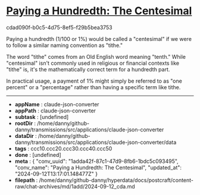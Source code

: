 # [Paying a Hundredth: The Centesimal](https://claude.ai/chat/1adda42f-87c1-47d9-8fb6-1bdc5c093495)

cdad090f-b0c5-4d75-8ef5-f29b5bea3753

 Paying a hundredth (1/100 or 1%) would be called a "centesimal" if we were to follow a similar naming convention as "tithe."

The word "tithe" comes from an Old English word meaning "tenth." While "centesimal" isn't commonly used in religious or financial contexts like "tithe" is, it's the mathematically correct term for a hundredth part.

In practical usage, a payment of 1% might simply be referred to as "one percent" or a "percentage" rather than having a specific term like tithe.

---

* **appName** : claude-json-converter
* **appPath** : claude-json-converter
* **subtask** : [undefined]
* **rootDir** : /home/danny/github-danny/transmissions/src/applications/claude-json-converter
* **dataDir** : /home/danny/github-danny/transmissions/src/applications/claude-json-converter/data
* **tags** : ccc10.ccc20.ccc30.ccc40.ccc50
* **done** : [undefined]
* **meta** : {
  "conv_uuid": "1adda42f-87c1-47d9-8fb6-1bdc5c093495",
  "conv_name": "Paying a Hundredth: The Centesimal",
  "updated_at": "2024-09-12T13:17:01.148477Z"
}
* **filepath** : /home/danny/github-danny/hyperdata/docs/postcraft/content-raw/chat-archives/md/1add/2024-09-12_cda.md